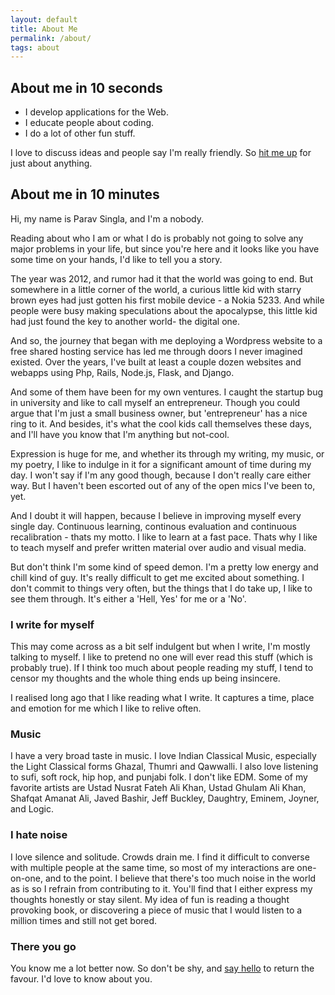 ```yaml
---
layout: default
title: About Me
permalink: /about/
tags: about
---
```


## About me in 10 seconds

- I develop applications for the Web.
- I educate people about coding.
- I do a lot of other fun stuff.

I love to discuss ideas and people say I'm really friendly. So [hit me up](/contact) for just about anything.

## About me in 10 minutes

Hi, my name is Parav Singla, and I'm a nobody. 

Reading about who I am or what I do is probably not going to solve any major problems in your life, but since you're here and it looks like you have some time on your hands, I'd like to tell you a story.


The year was 2012, and rumor had it that the world was going to end. But somewhere in a little corner of the world, a curious little kid with starry brown eyes had just gotten his first mobile device - a Nokia 5233. And while people were busy making speculations about the apocalypse, this little kid had just found the key to another world- the digital one.

And so, the journey that began with me deploying a Wordpress website to a free shared hosting service has led me through doors I never imagined existed. Over the years, I've built at least a couple dozen websites and webapps using Php, Rails, Node.js, Flask, and Django.

And some of them have been for my own ventures. I caught the startup bug in university and like to call myself an entrepreneur. Though you could argue that I'm just a small business owner, but 'entrepreneur' has a nice ring to it. And besides, it's what the cool kids call themselves these days, and I'll have you know that I'm anything but not-cool.

Expression is huge for me, and whether its through my writing, my music, or my poetry, I like to indulge in it for a significant amount of time during my day. I won't say if I'm any good though, because I don't really care either way. But I haven't been escorted out of any of the open mics I've been to, yet.

And I doubt it will happen, because I believe in improving myself every single day. Continuous learning, continous evaluation and continuous recalibration - thats my motto. I like to learn at a fast pace. Thats why I like to teach myself and prefer written material over audio and visual media. 

But don't think I'm some kind of speed demon. I'm a pretty low energy and chill kind of guy. It's really difficult to get me excited about something. I don't commit to things very often, but the things that I do take up, I like to see them through. It's either a 'Hell, Yes' for me or a 'No'.


### I write for myself

This may come across as a bit self indulgent but when I write, I'm mostly talking to myself. I like to pretend no one will ever read this stuff (which is probably true). If I think too much about people reading my stuff, I tend to censor my thoughts and the whole thing ends up being insincere.

I realised long ago that I like reading what I write. It captures a time, place and emotion for me which I like to relive often. 


### Music

I have a very broad taste in music. I love Indian Classical Music, especially the Light Classical forms Ghazal, Thumri and Qawwalli. I also love listening to sufi, soft rock, hip hop, and punjabi folk. I don't like EDM. Some of my favorite artists are Ustad Nusrat Fateh Ali Khan, Ustad Ghulam Ali Khan, Shafqat Amanat Ali, Javed Bashir, Jeff Buckley, Daughtry, Eminem, Joyner, and Logic.



### I hate noise

I love silence and solitude. Crowds drain me. I find it difficult to converse with multiple people at the same time, so most of my interactions are one-on-one, and to the point. I believe that there's too much noise in the world as is so I refrain from contributing to it. You'll find that I either express my thoughts honestly or stay silent.
My idea of fun is reading a thought provoking book, or discovering a piece of music that I would listen to a million times and still not get bored. 


### There you go 
You know me a lot better now. So don't be shy, and [say hello](/contact) to return the favour. I'd love to know about you.
